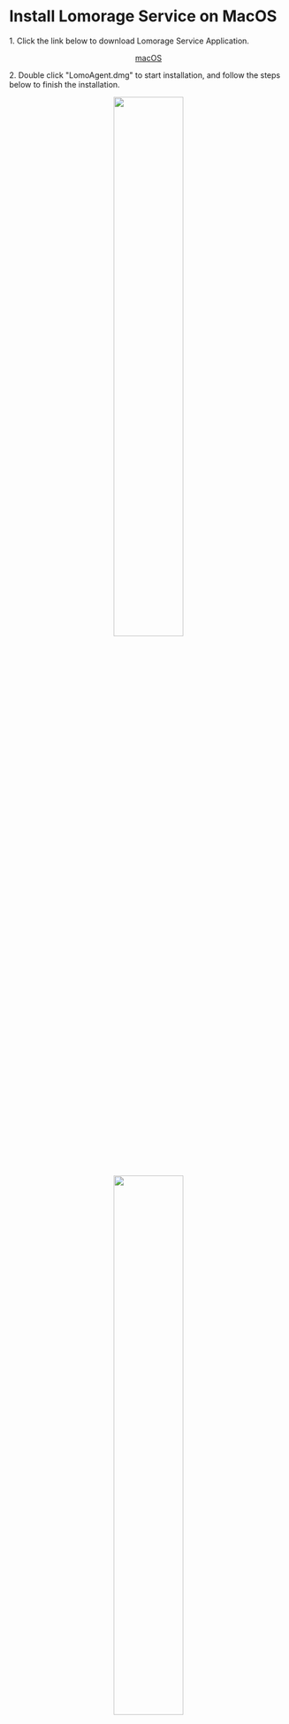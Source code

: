 # Install Lomorage Service on MacOS

<span>1.</span> Click the link below to download Lomorage Service Application.

<p align="center">
<a href="https://github.com/lomorage/LomoAgentOSX/releases/download/2020_03_20.17_33_54.0.8184780/LomoAgent.dmg" title="Install Lomorage for macOS" class="badge">macOS</a>
</p>

<span>2.</span> Double click "LomoAgent.dmg" to start installation, and follow the steps below to finish the installation.

<div align="center">
<p class="screenshoot">
  <img width="50%" src="/img/installation/osx-install-1.png">
  <img width="50%" src="/img/installation/osx-install-2.png">
  <img width="50%" src="/img/installation/osx-install-3.png">
</p>
</div>

<span>3.</span> Run LomoAgent Application，please allow network access for LomoAgent if firewall is triggered.

<span>4.</span> After launch the Lomorage application，**You need to set the "Home directory" before using Lomorage**，"Home directory" is used to save the photos and videos uploading from your phone。You can also set up a backup directory which served as redundancy backup.

<div align="center">
<p class="screenshoot">
  <img width="50%" src="/img/installation/osx-lomo-agent.png">
</p>
</div>
